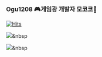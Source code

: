 ### Ogu1208   🎮게임광 개발자 모코코🌱

[![Hits](https://hits.seeyoufarm.com/api/count/incr/badge.svg?url=https%3A%2F%2Fgithub.com%2FOgu1208&count_bg=%236C6A61&title_bg=%237F9E94&icon=buzzfeed.svg&icon_color=%23FFFFFF&title=Visit&edge_flat=true)](https://hits.seeyoufarm.com)

<img src="https://img.shields.io/badge/Python-3766AB?style=flat-square&logo=Python&logoColor=white"/></a>&nbsp 


<img src="https://img.shields.io/badge/Velog-#20C997?style=flat-square&logo=Velog&logoColor=white&link=Velog"/></a>&nbsp



<!--
**Ogu1208/Ogu1208** is a ✨ _special_ ✨ repository because its `README.md` (this file) appears on your GitHub profile.

Here are some ideas to get you started:

- 🔭 I’m currently working on ...
- 🌱 I’m currently learning ...
- 👯 I’m looking to collaborate on ...
- 🤔 I’m looking for help with ...
- 💬 Ask me about ...
- 📫 How to reach me: ...
- 😄 Pronouns: ...
- ⚡ Fun fact: ...
-->
